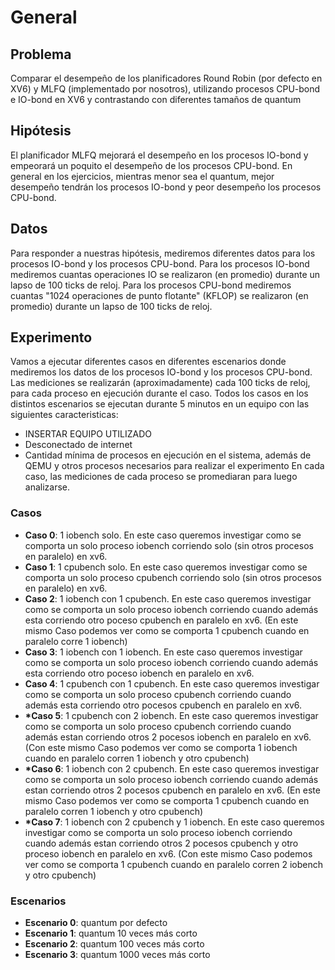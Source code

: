 # General

## Problema
Comparar el desempeño de los planificadores Round Robin (por defecto en XV6) y MLFQ (implementado por nosotros), utilizando procesos CPU-bond e IO-bond en XV6 y contrastando con diferentes tamaños de quantum

## Hipótesis
El planificador MLFQ mejorará el desempeño en los procesos IO-bond y empeorará un poquito el desempeño de los procesos CPU-bond.
En general en los ejercicios, mientras menor sea el quantum, mejor desempeño tendrán los procesos IO-bond y peor desempeño los procesos CPU-bond. 

## Datos
Para responder a nuestras hipótesis, mediremos diferentes datos para los procesos IO-bond y los procesos CPU-bond.
Para los procesos IO-bond mediremos cuantas operaciones IO se realizaron (en promedio) durante un lapso de 100 ticks de reloj.
Para los procesos CPU-bond mediremos cuantas "1024 operaciones de punto flotante" (KFLOP) se realizaron (en promedio) durante un lapso de 100 ticks de reloj.


## Experimento
Vamos a ejecutar diferentes casos en diferentes escenarios donde mediremos los datos de los procesos IO-bond y los procesos CPU-bond.
Las mediciones se realizarán (aproximadamente) cada 100 ticks de reloj, para cada proceso en ejecución durante el caso. 
Todos los casos en los distintos escenarios se ejecutan durante 5 minutos en un equipo con las siguientes caracteristicas: 
- INSERTAR EQUIPO UTILIZADO 
- Desconectado de internet
- Cantidad mínima de procesos en ejecución en el sistema, además de QEMU y otros procesos necesarios para realizar el experimento
En cada caso, las mediciones de cada proceso se promediaran para luego analizarse.


### Casos
- **Caso 0**: 1 iobench solo. En este caso queremos investigar como se comporta un solo proceso iobench corriendo solo (sin otros procesos en paralelo) en xv6.
- **Caso 1**: 1 cpubench solo. En este caso queremos investigar como se comporta un solo proceso cpubench corriendo solo (sin otros procesos en paralelo) en xv6. 
- **Caso 2**: 1 iobench con 1 cpubench. En este caso queremos investigar como se comporta un solo proceso iobench corriendo cuando además esta corriendo otro poceso cpubench en paralelo en xv6. (En este mismo Caso podemos ver como se comporta 1 cpubench cuando en paralelo corre 1 iobench)
- **Caso 3**: 1 iobench con 1 iobench. En este caso queremos investigar como se comporta un solo proceso iobench corriendo cuando además esta corriendo otro poceso iobench en paralelo en xv6.
- **Caso 4**: 1 cpubench con 1 cpubench. En este caso queremos investigar como se comporta un solo proceso cpubench corriendo cuando además esta corriendo otro pocesos cpubench en paralelo en xv6.
- **\*Caso 5**: 1 cpubench con 2 iobench. En este caso queremos investigar como se comporta un solo proceso cpubench corriendo cuando además estan corriendo otros 2 pocesos iobench en paralelo en xv6. (Con este mismo Caso podemos ver como se comporta 1 iobench cuando en paralelo corren 1 iobench y otro cpubench)
- **\*Caso 6**: 1 iobench con 2 cpubench. En este caso queremos investigar como se comporta un solo proceso iobench corriendo cuando además estan corriendo otros 2 pocesos cpubench en paralelo en xv6. (En este mismo Caso podemos ver como se comporta 1 cpubench cuando en paralelo corren 1 iobench y otro cpubench)
- **\*Caso 7**: 1 iobench con 2 cpubench y 1 iobench. En este caso queremos investigar como se comporta un solo proceso iobench corriendo cuando además estan corriendo otros 2 pocesos cpubench y otro proceso iobench en paralelo en xv6. (Con este mismo Caso podemos ver como se comporta 1 cpubench cuando en paralelo corren 2 iobench y otro cpubench)


###  Escenarios
- **Escenario 0**: quantum por defecto
- **Escenario 1**: quantum 10 veces más corto
- **Escenario 2**: quantum 100 veces más corto
- **Escenario 3**: quantum 1000 veces más corto

